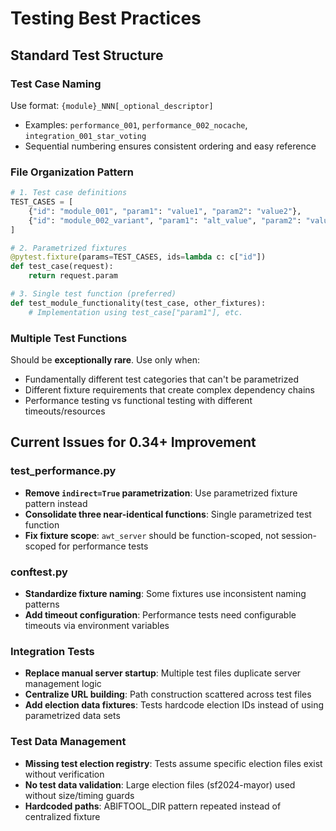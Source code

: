 # Testing Best Practices

## Standard Test Structure

### Test Case Naming
Use format: `{module}_NNN[_optional_descriptor]`
- Examples: `performance_001`, `performance_002_nocache`, `integration_001_star_voting`
- Sequential numbering ensures consistent ordering and easy reference

### File Organization Pattern
```python
# 1. Test case definitions
TEST_CASES = [
    {"id": "module_001", "param1": "value1", "param2": "value2"},
    {"id": "module_002_variant", "param1": "alt_value", "param2": "value2"},
]

# 2. Parametrized fixtures
@pytest.fixture(params=TEST_CASES, ids=lambda c: c["id"])
def test_case(request):
    return request.param

# 3. Single test function (preferred)
def test_module_functionality(test_case, other_fixtures):
    # Implementation using test_case["param1"], etc.
```

### Multiple Test Functions
Should be **exceptionally rare**. Use only when:
- Fundamentally different test categories that can't be parametrized
- Different fixture requirements that create complex dependency chains
- Performance testing vs functional testing with different timeouts/resources

## Current Issues for 0.34+ Improvement

### test_performance.py
- **Remove `indirect=True` parametrization**: Use parametrized fixture pattern instead
- **Consolidate three near-identical functions**: Single parametrized test function
- **Fix fixture scope**: `awt_server` should be function-scoped, not session-scoped for performance tests

### conftest.py 
- **Standardize fixture naming**: Some fixtures use inconsistent naming patterns
- **Add timeout configuration**: Performance tests need configurable timeouts via environment variables

### Integration Tests
- **Replace manual server startup**: Multiple test files duplicate server management logic
- **Centralize URL building**: Path construction scattered across test files
- **Add election data fixtures**: Tests hardcode election IDs instead of using parametrized data sets

### Test Data Management
- **Missing test election registry**: Tests assume specific election files exist without verification
- **No test data validation**: Large election files (sf2024-mayor) used without size/timing guards
- **Hardcoded paths**: ABIFTOOL_DIR pattern repeated instead of centralized fixture